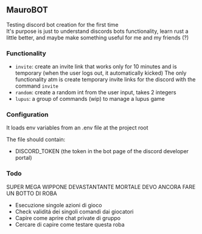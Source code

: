 ## MauroBOT

Testing discord bot creation for the first time  
It's purpose is just to understand discords bots functionality, learn rust a little better, and maybe make something useful for me and my friends (?)


### Functionality

- `invite`: create an invite link that works only for 10 minutes and is temporary (when the user logs out, it automatically kicked)
The only functionality atm is create temporary invite links for the discord with the command `invite`
- `random`: create a random int from the user input, takes 2 integers
- `lupus`: a group of commands (wip) to manage a lupus game


### Configuration

It loads env variables from an .env file at the project root  

The file should contain:
- DISCORD_TOKEN (the token in the bot page of the discord developer portal)



### Todo

SUPER MEGA WIPPONE DEVASTANTANTE MORTALE DEVO ANCORA FARE UN BOTTO DI ROBA
- Esecuzione singole azioni di gioco
- Check validitá dei singoli comandi dai giocatori
- Capire come aprire chat private di gruppo
- Cercare di capire come testare questa roba
